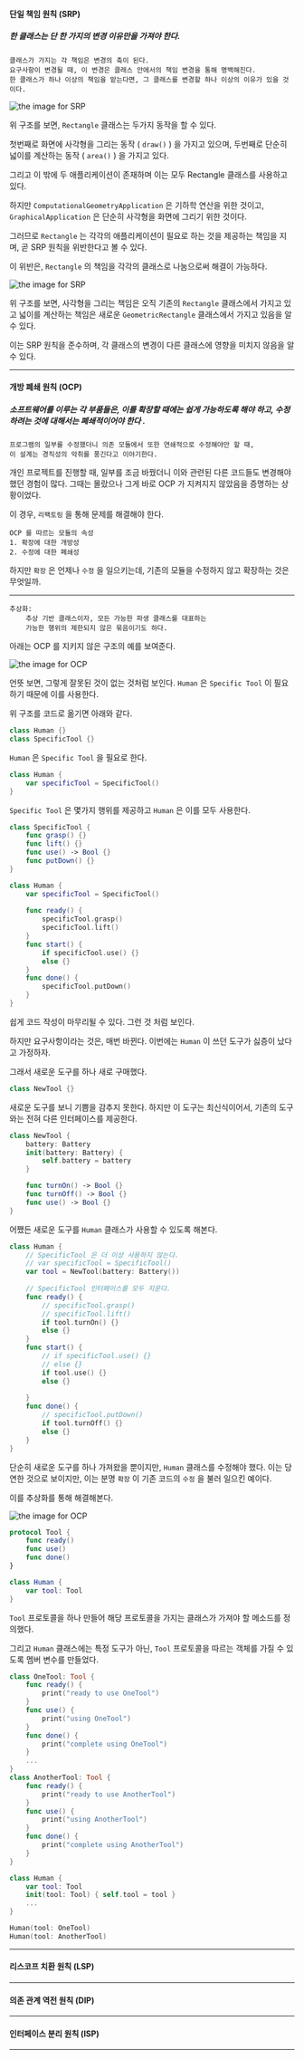 #### 단일 책임 원칙 (SRP)
##### 한 클래스는 단 한 가지의 변경 이유만을 가져야 한다. 

```
클래스가 가지는 각 책임은 변경의 축이 된다. 
요구사항이 변경될 때, 이 변경은 클래스 안에서의 책임 변경을 통해 명백해진다. 
한 클래스가 하나 이상의 책임을 맡는다면, 그 클래스를 변경할 하나 이상의 이유가 있을 것이다.
```

![the image for SRP](https://github.com/sangeui/SOLID-Principles/blob/master/Resources/Images/SRP1.png)

위 구조를 보면, `Rectangle` 클래스는 두가지 동작을 할 수 있다. 

첫번째로 화면에 사각형을 그리는 동작 ( `draw()` ) 을 가지고 있으며, 두번째로 단순히 넓이를 계산하는 동작 ( `area()` ) 을 가지고 있다. 

그리고 이 밖에 두 애플리케이션이 존재하며 이는 모두 Rectangle 클래스를 사용하고 있다. 

하지만 `ComputationalGeometryApplication` 은 기하학 연산을 위한 것이고, `GraphicalApplication` 은 단순히 사각형을 화면에 그리기 위한 것이다. 

그러므로 `Rectangle` 는 각각의 애플리케이션이 필요로 하는 것을 제공하는 책임을 지며, 곧 SRP 원칙을 위반한다고 볼 수 있다. 

이 위반은, `Rectangle` 의 책임을 각각의 클래스로 나눔으로써 해결이 가능하다. 

![the image for SRP](https://github.com/sangeui/SOLID-Principles/blob/master/Resources/Images/SRP2.png)

위 구조를 보면, 사각형을 그리는 책임은 오직 기존의 `Rectangle` 클래스에서 가지고 있고 넓이를 계산하는 책임은 새로운 `GeometricRectangle` 클래스에서 가지고 있음을 알 수 있다.

이는 SRP 원칙을 준수하며, 각 클래스의 변경이 다른 클래스에 영향을 미치지 않음을 알 수 있다. 

***
#### 개방 폐쇄 원칙 (OCP)
##### 소프트웨어를 이루는 각 부품들은, 이를 확장할 때에는 쉽게 가능하도록 해야 하고, 수정하려는 것에 대해서는 폐쇄적이어야 한다 .

```
프로그램의 일부를 수정했더니 의존 모듈에서 또한 연쇄적으로 수정해야만 할 때, 
이 설계는 경직성의 악취를 풍긴다고 이야기한다. 
```

개인 프로젝트를 진행할 때, 일부를 조금 바꿨더니 이와 관련된 다른 코드들도 변경해야 했던 경험이 많다. 그때는 몰랐으나 그게 바로 OCP 가 지켜지지 않았음을 증명하는 상황이었다. 

이 경우, `리팩토링` 을 통해 문제를 해결해야 한다. 

```
OCP 를 따르는 모듈의 속성
1. 확장에 대한 개방성
2. 수정에 대한 폐쇄성
```

하지만 `확장` 은 언제나 `수정` 을 일으키는데, 기존의 모듈을 수정하지 않고 확장하는 것은 무엇일까.

---

```
추상화:
	추상 기반 클래스이자, 모든 가능한 파생 클래스를 대표하는
	가능한 행위의 제한되지 않은 묶음이기도 하다.
```

아래는 OCP 를 지키지 않은 구조의 예를 보여준다. 

![the image for OCP](https://github.com/sangeui/SOLID-Principles/blob/master/Resources/Images/OCP1.png)

언뜻 보면, 그렇게 잘못된 것이 없는 것처럼 보인다. `Human` 은 `Specific Tool` 이 필요하기 때문에 이를 사용한다.

위 구조를 코드로 옮기면 아래와 같다.

```swift
class Human {}
class SpecificTool {}
```

`Human` 은 `Specific Tool` 을 필요로 한다. 

```swift
class Human {
	var specificTool = SpecificTool()
}
```

`Specific Tool` 은 몇가지 행위를 제공하고 `Human` 은 이를 모두 사용한다. 

```swift
class SpecificTool {
	func grasp() {}
	func lift() {}
	func use() -> Bool {}
	func putDown() {}
}

class Human {
	var specificTool = SpecificTool()
	
	func ready() {
		specificTool.grasp()
		specificTool.lift()
	}
	func start() {
		if specificTool.use() {}
		else {}
	}
	func done() {
		specificTool.putDown()
	}
}
```

쉽게 코드 작성이 마무리될 수 있다. 그런 것 처럼 보인다. 

하지만 요구사항이라는 것은, 매번 바뀐다. 이번에는 `Human` 이 쓰던 도구가 싫증이 났다고 가정하자.

그래서 새로운 도구를 하나 새로 구매했다. 

```swift
class NewTool {}
```

새로운 도구를 보니 기쁨을 감추지 못한다. 하지만 이 도구는 최신식이어서, 기존의 도구와는 전혀 다른 인터페이스를 제공한다. 

```swift
class NewTool {
	battery: Battery
	init(battery: Battery) {
		self.battery = battery
	}

	func turnOn() -> Bool {}
	func turnOff() -> Bool {}
	func use() -> Bool {}
}
```

어쨌든 새로운 도구를 `Human` 클래스가 사용할 수 있도록 해본다. 

```swift
class Human {
	// SpecificTool 은 더 이상 사용하지 않는다.
	// var specificTool = SpecificTool()
	var tool = NewTool(battery: Battery())
	
	// SpecificTool 인터페이스를 모두 지운다.
	func ready() {
		// specificTool.grasp()
		// specificTool.lift()
		if tool.turnOn() {}
		else {}
	}
	func start() {
		// if specificTool.use() {}
		// else {}
		if tool.use() {}
		else {}
		
	}
	func done() {
		// specificTool.putDown()
		if tool.turnOff() {}
		else {}
	}
}
```

단순히 새로운 도구를 하나 가져왔을 뿐이지만, `Human` 클래스를 수정해야 했다. 이는 당연한 것으로 보이지만, 이는 분명 `확장` 이 기존 코드의 `수정` 을 불러 일으킨 예이다. 

이를 추상화를 통해 해결해본다. 

![the image for OCP](https://github.com/sangeui/SOLID-Principles/blob/master/Resources/Images/OCP2.png)

```swift
protocol Tool {
	func ready()
	func use()
	func done()
}

class Human {
	var tool: Tool
}
```

`Tool` 프로토콜을 하나 만들어 해당 프로토콜을 가지는 클래스가 가져야 할 메소드를 정의했다. 

그리고 `Human` 클래스에는 특정 도구가 아닌, `Tool` 프로토콜을 따르는 객체를 가질 수 있도록 멤버 변수를 만들었다. 

```swift
class OneTool: Tool {
	func ready() {
		print("ready to use OneTool")
	}
	func use() {
		print("using OneTool")
	}
	func done() {
		print("complete using OneTool")
	}
	...
}
class AnotherTool: Tool {
	func ready() {
		print("ready to use AnotherTool")
	}
	func use() {
		print("using AnotherTool")
	}
	func done() {
		print("complete using AnotherTool")
	}
}

class Human {
	var tool: Tool
	init(tool: Tool) { self.tool = tool }
	...
}

Human(tool: OneTool)
Human(tool: AnotherTool)
```



***
#### 리스코프 치환 원칙 (LSP)
***
#### 의존 관계 역전 원칙 (DIP)
***
#### 인터페이스 분리 원칙 (ISP)
***

